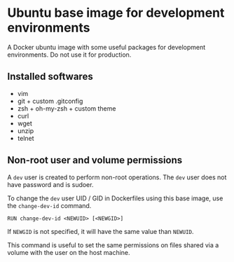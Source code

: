 # Ubuntu base image for development environments

A Docker ubuntu image with some useful packages for development environments.
Do not use it for production.


## Installed softwares

 * vim
 * git + custom .gitconfig
 * zsh + oh-my-zsh + custom theme
 * curl
 * wget
 * unzip
 * telnet


## Non-root user and volume permissions

A `dev` user is created to perform non-root operations. The `dev` user does not have password and is sudoer.

To change the `dev` user UID / GID in Dockerfiles using this base image, use the `change-dev-id` command.

    RUN change-dev-id <NEWUID> [<NEWGID>]

If `NEWGID` is not specified, it will have the same value than `NEWUID`.

This command is useful to set the same permissions on files shared via a volume with the user on the host machine.
